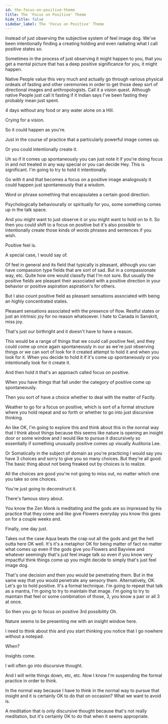 ```yaml
---
id: the-focus-on-positive-theme
title: The 'Focus on Positive' Theme
hide_title: false
sidebar_label: The 'Focus on Positive' Theme
---
```

Instead of just observing the subjective system of feel image dog. We've been intentionally finding a creating holding and even radiating what I call positive states so.

Sometimes in the process of just observing it might happen to you, that you get a mental picture that has a deep positive significance for you, it might happen.

Native People value this very much and actually go through various physical ordeals of fasting and other ceremonies in order to get those deep sort of directional images and anthropologists. Call it a vision quest. Although native People just call it fasting if it Indian says I've been fasting they probably mean just spent.

4 days without any food or any water alone on a Hill.

Crying for a vision.

So it could happen as you're.

Just in the course of practice that a particularly powerful image comes up.

Or you could intentionally create it.

Uh so if it comes up spontaneously you can just note it if you're doing focus in and not treated in any way special or you can decide Hey. This is significant. I'm going to try to hold it intentionally.

Go with it and that becomes a focus on a positive image analogously it could happen just spontaneously that a wisdom.

Word or phrase something that encapsulates a certain good direction.

Psychologically behaviourally or spiritually for you, some something comes up in the talk space.

And you might want to just observe it or you might want to hold on to it. So then you could shift to a focus on positive but it's also possible to intentionally create those kinds of words phrases and sentences if you wish.

Positive feel is.

A special case, I would say of.

Of feel in general and its field that typically is pleasant, although you can have compassion type fields that are sort of sad. But in a compassionate way, etc. Quite how one would classify that I'm not sure. But usually the positive fields are pleasant their associated with a positive direction in your behavior or positive aspiration aspiration's for others.

But I also count positive field as pleasant sensations associated with being an highly concentrated states.

Pleasant sensations associated with the presence of flow. Restful states or just an intrinsic joy for no reason whatsoever. I hate to Canada in Sanskrit, miss joy.

That's just our birthright and it doesn't have to have a reason.

This would be a range of things that we could call positive feel, and they could come up once again spontaneously in our as we're just observing things or we can sort of look for it created attempt to hold it and when you look for it. When you decide to hold it if it's come up spontaneously or you intentionally look for it create it.

And then hold it that's an approach called focus on positive.

When you have things that fall under the category of positive come up spontaneously.

Then you sort of have a choice whether to deal with the matter of Factly.

Weather to go for a focus on positive, which is sort of a formal structure where you hold repeat and so forth or whether to go into just discursive thinking.

An like OK, I'm going to explore this and think about this in the normal way that I think about things because this seems like nature is opening an insight door or some window and I would like to pursue it discursively so essentially if something unusually positive comes up visually Auditoria Lee.

Or Somatically in the subject of domain as you're practicing I would say you have 3 choices and sorry to give you so many choices. But they're all good. The basic thing about not being freaked out by choices is to realize.

All the choices are good you're not going to miss out, no matter which one you take so one choices.

You're just going to deconstruct it.

There's famous story about.

You know the Zen Monk is meditating and the gods are so impressed by his practice that they come and like give Flowers everyday you know this goes on for a couple weeks and.

Finally, one day just.

Takes out the case Aqua beats the crap out all the gods and get the hell outta here OK well. It's it's a metaphor OK for being matter of fact no matter what comes up even if the gods give you Flowers and Bayview and whatever seemingly that's just feel image talk so even if you know very impactful think things come up you might decide to simply that's just feel image dog.

That's one decision and then you would be penetrating them. But in the same way that you would penetrate any sensory them. Alternatively, OK. Let's go to hold positive. It's a formal technique. I'm going to repeat that talk as a mantra, I'm going to try to maintain that image. I'm going to try to maintain that feel or some combination of those, 3, you know a pair or all 3 at once.

So then you go to focus on positive 3rd possibility Oh.

Nature seems to be presenting me with an insight window here.

I need to think about this and you start thinking you notice that I go nowhere without a notepad.

When?

Insights come.

I will often go into discursive thought.

And I will write things down, etc, etc. Now I know I'm suspending the formal practice in order to think.

In the normal way because I have to think in the normal way to pursue that insight and it is certainly OK to do that on occasion? What we want to avoid is.

A meditation that is only discursive thought because that's not really meditation, but it's certainly OK to do that when it seems appropriate.

